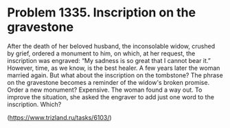 # Problem 1335. Inscription on the gravestone

After the death of her beloved husband, the inconsolable widow, crushed by grief, ordered a monument to him, on which, at her request, the inscription was engraved: “My sadness is so great that I cannot bear it.” However, time, as we know, is the best healer. A few years later the woman married again. But what about the inscription on the tombstone? The phrase on the gravestone becomes a reminder of the widow's broken promise. Order a new monument? Expensive. The woman found a way out. To improve the situation, she asked the engraver to add just one word to the inscription. Which?

(https://www.trizland.ru/tasks/6103/)